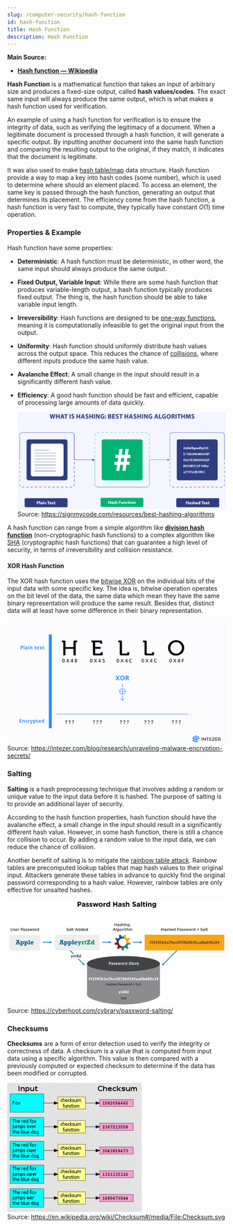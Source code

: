 ```yaml
---
slug: /computer-security/hash-function
id: hash-function
title: Hash Function
description: Hash Function
---
```


**Main Source:**

- **[Hash function — Wikipedia](https://en.wikipedia.org/wiki/Hash_function)**

**Hash Function** is a mathematical function that takes an input of arbitrary size and produces a fixed-size output, called **hash values/codes**. The exact same input will always produce the same output, which is what makes a hash function used for verification.

An example of using a hash function for verification is to ensure the integrity of data, such as verifying the legitimacy of a document. When a legitimate document is processed through a hash function, it will generate a specific output. By inputting another document into the same hash function and comparing the resulting output to the original, if they match, it indicates that the document is legitimate.

It was also used to make [hash table/map](/data-structures-and-algorithms/hash-table) data structure. Hash function provide a way to map a key into hash codes (some number), which is used to determine where should an element placed. To access an element, the same key is passed through the hash function, generating an output that determines its placement. The efficiency come from the hash function, a hash function is very fast to compute, they typically have constant $O(1)$ time operation.

### Properties & Example

Hash function have some properties:

- **Deterministic**: A hash function must be deterministic, in other word, the same input should always produce the same output.
- **Fixed Output, Variable Input**: While there are some hash function that produces variable-length output, a hash function typically produces fixed output. The thing is, the hash function should be able to take variable input length.
- **Irreversibility**: Hash functions are designed to be [one-way functions](/computer-security/computer-security-fundamentals#one-way-function), meaning it is computationally infeasible to get the original input from the output.
- **Uniformity**: Hash function should uniformly distribute hash values across the output space. This reduces the chance of [collisions](/data-structures-and-algorithms/hash-table#collision), where different inputs produce the same hash value.
- **Avalanche Effect**: A small change in the input should result in a significantly different hash value.
- **Efficiency**: A good hash function should be fast and efficient, capable of processing large amounts of data quickly.

  ![Hash function](./hashing.png)  
   Source: https://signmycode.com/resources/best-hashing-algorithms

A hash function can range from a simple algorithm like **[division hash function](/data-structures-and-algorithms/hash-table#example)** (non-cryptographic hash functions) to a complex algorithm like [SHA](/computer-security/sha) (cryptographic hash functions) that can guarantee a high level of security, in terms of irreversibility and collision resistance.

#### XOR Hash Function

The XOR hash function uses the [bitwise XOR](/computer-and-programming-fundamentals/bitwise-operation#xor) on the individual bits of the input data with some specific key. The idea is, bitwise operation operates on the bit level of the data, the same data which mean they have the same binary representation will produce the same result. Besides that, distinct data will at least have some difference in their binary representation.

![XOR hash function](./xor-hash-function.gif)  
Source: https://intezer.com/blog/research/unraveling-malware-encryption-secrets/

### Salting

**Salting** is a hash preprocessing technique that involves adding a random or unique value to the input data before it is hashed. The purpose of salting is to provide an additional layer of security.

According to the hash function properties, hash function should have the avalanche effect, a small change in the input should result in a significantly different hash value. However, in some hash function, there is still a chance for collision to occur. By adding a random value to the input data, we can reduce the chance of collision.

Another benefit of salting is to mitigate the [rainbow table attack](/computer-security/other-attack-and-exploit#rainbow-table-attack). Rainbow tables are precomputed lookup tables that map hash values to their original input. Attackers generate these tables in advance to quickly find the original password corresponding to a hash value. However, rainbow tables are only effective for unsalted hashes.

![Hashing with salt](./salting.png)  
Source: https://cyberhoot.com/cybrary/password-salting/

### Checksums

**Checksums** are a form of error detection used to verify the integrity or correctness of data. A checksum is a value that is computed from input data using a specific algorithm. This value is then compared with a previously computed or expected checksum to determine if the data has been modified or corrupted.

![Checksum](./checksum.png)  
Source: https://en.wikipedia.org/wiki/Checksum#/media/File:Checksum.svg
